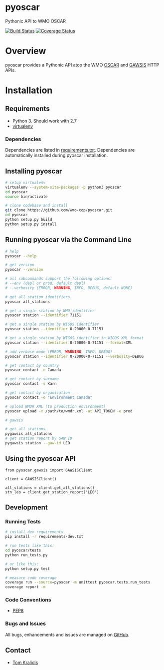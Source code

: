 # pyoscar

Pythonic API to WMO OSCAR

[![Build Status](https://travis-ci.org/wmo-cop/pyoscar.png)](https://travis-ci.org/wmo-cop/pyoscar)
[![Coverage Status](https://coveralls.io/repos/github/wmo-cop/pyoscar/badge.svg?branch=master)](https://coveralls.io/github/wmo-cop/pyoscar?branch=master)

# Overview

pyoscar provides a Pythonic API atop the WMO [OSCAR](https://oscar.wmo.int/surface/index.html)
and [GAWSIS](https://gawsis.meteoswiss.ch/GAWSIS/index.html) HTTP APIs.

# Installation

## Requirements
- Python 3.  Should work with 2.7
- [virtualenv](https://virtualenv.pypa.io/)

### Dependencies
Dependencies are listed in [requirements.txt](requirements.txt). Dependencies
are automatically installed during pyoscar installation.

## Installing pyoscar

```bash
# setup virtualenv
virtualenv --system-site-packages -p python3 pyoscar
cd pyoscar
source bin/activate

# clone codebase and install
git clone https://github.com/wmo-cop/pyoscar.git
cd pyoscar
python setup.py build
python setup.py install
```

## Running pyoscar via the Command Line

```bash
# help
pyoscar --help

# get version
pyoscar --version

# all subcommands support the following options:
# --env (depl or prod, default depl)
# --verbosity (ERROR, WARNING, INFO, DEBUG, default NONE)

# get all station identifiers
pyoscar all_stations

# get a single station by WMO identifier
pyoscar station --identifier 71151

# get a single station by WIGOS identifier
pyoscar station --identifier 0-20000-0-71151

# get a single station by WIGOS identifier in WIGOS XML format
pyoscar station --identifier 0-20000-0-71151 --format=XML

# add verbose mode (ERROR, WARNING, INFO, DEBUG)
pyoscar station --identifier 0-20000-0-71151 --verbosity=DEBUG

# get contact by country
pyoscar contact -c Canada

# get contact by surname
pyoscar contact -s Karn

# get contact by organization
pyoscar contact -o "Environment Canada"

# upload WMDR XML (to production environment)
pyoscar upload -x /path/to/wmdr.xml -at API_TOKEN -e prod

# gawsis

# get all stations
pygawsis all_stations
# get station report by GAW ID
pygawsis station --gaw-id LEO
```

## Using the pyoscar API

```
from pyoscar.gawsis import GAWSISClient

client = GAWSISClient()

all_stations = client.get_all_stations()
stn_leo = client.get_station_report('LEO')
```

## Development

### Running Tests

```bash
# install dev requirements
pip install -r requirements-dev.txt

# run tests like this:
cd pyoscar/tests
python run_tests.py

# or like this:
python setup.py test

# measure code coverage
coverage run --source=pyoscar -m unittest pyoscar.tests.run_tests
coverage report -m
```

### Code Conventions

* [PEP8](https://www.python.org/dev/peps/pep-0008)

### Bugs and Issues

All bugs, enhancements and issues are managed on [GitHub](https://github.com/wmo-cop/pyoscar/issues).

## Contact

* [Tom Kralidis](https://github.com/tomkralidis)

